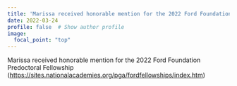 ```yaml
---
title: 'Marissa received honorable mention for the 2022 Ford Foundation Predoctoral Fellowship'
date: 2022-03-24
profile: false  # Show author profile
image:
  focal_point: "top"
---
```


Marissa received honorable mention for the 2022 Ford Foundation Predoctoral Fellowship 
(https://sites.nationalacademies.org/pga/fordfellowships/index.htm)
